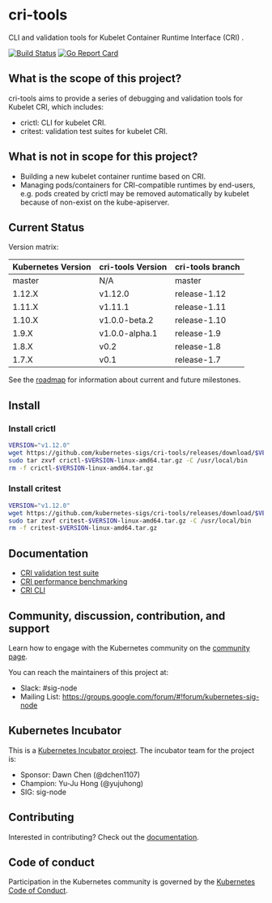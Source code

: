 # cri-tools

CLI and validation tools for Kubelet Container Runtime Interface (CRI) .

[![Build Status](https://travis-ci.org/kubernetes-sigs/cri-tools.svg?branch=master)](https://travis-ci.org/kubernetes-sigs/cri-tools)
[![Go Report Card](https://goreportcard.com/badge/github.com/kubernetes-sigs/cri-tools)](https://goreportcard.com/report/github.com/kubernetes-sigs/cri-tools)

## What is the scope of this project?

cri-tools aims to provide a series of debugging and validation tools for Kubelet CRI, which includes:

- crictl: CLI for kubelet CRI.
- critest: validation test suites for kubelet CRI.

## What is not in scope for this project?

- Building a new kubelet container runtime based on CRI.
- Managing pods/containers for CRI-compatible runtimes by end-users, e.g. pods created by crictl may be removed automatically by kubelet because of non-exist on the kube-apiserver.

## Current Status

Version matrix:

| Kubernetes Version | cri-tools Version | cri-tools branch |
|--------------------|-------------------|------------------|
| master             | N/A               | master           |
| 1.12.X             | v1.12.0           | release-1.12     |
| 1.11.X             | v1.11.1           | release-1.11     |
| 1.10.X             | v1.0.0-beta.2     | release-1.10     |
| 1.9.X              | v1.0.0-alpha.1    | release-1.9      |
| 1.8.X              | v0.2              | release-1.8      |
| 1.7.X              | v0.1              | release-1.7      |

See the [roadmap](docs/roadmap.md) for information about current and future milestones.

## Install

### Install crictl

```sh
VERSION="v1.12.0"
wget https://github.com/kubernetes-sigs/cri-tools/releases/download/$VERSION/crictl-$VERSION-linux-amd64.tar.gz
sudo tar zxvf crictl-$VERSION-linux-amd64.tar.gz -C /usr/local/bin
rm -f crictl-$VERSION-linux-amd64.tar.gz
```

### Install critest

```sh
VERSION="v1.12.0"
wget https://github.com/kubernetes-sigs/cri-tools/releases/download/$VERSION/critest-$VERSION-linux-amd64.tar.gz
sudo tar zxvf critest-$VERSION-linux-amd64.tar.gz -C /usr/local/bin
rm -f critest-$VERSION-linux-amd64.tar.gz
```

## Documentation

- [CRI validation test suite](docs/validation.md)
- [CRI performance benchmarking](docs/benchmark.md)
- [CRI CLI](docs/crictl.md)

## Community, discussion, contribution, and support

Learn how to engage with the Kubernetes community on the [community page](http://kubernetes.io/community/).

You can reach the maintainers of this project at:

- Slack: #sig-node
- Mailing List: <https://groups.google.com/forum/#!forum/kubernetes-sig-node>

## Kubernetes Incubator

This is a [Kubernetes Incubator project](https://github.com/kubernetes/community/blob/master/incubator.md). The incubator team for the project is:

- Sponsor: Dawn Chen (@dchen1107)
- Champion: Yu-Ju Hong (@yujuhong)
- SIG: sig-node

## Contributing

Interested in contributing? Check out the [documentation](CONTRIBUTING.md).

## Code of conduct

Participation in the Kubernetes community is governed by the [Kubernetes Code of Conduct](code-of-conduct.md).
